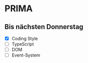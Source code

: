 # PRIMA

## Bis nächsten Donnerstag

- [x] Coding Style
- [ ] TypeScript
- [ ] DOM
- [ ] Event-System